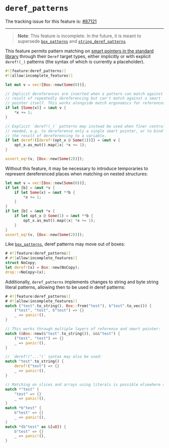 # `deref_patterns`

The tracking issue for this feature is: [#87121]

[#87121]: https://github.com/rust-lang/rust/issues/87121

------------------------

> **Note**: This feature is incomplete. In the future, it is meant to supersede
> [`box_patterns`] and [`string_deref_patterns`].

This feature permits pattern matching on [smart pointers in the standard library] through their
`Deref` target types, either implicitly or with explicit `deref!(_)` patterns (the syntax of which
is currently a placeholder).

```rust
#![feature(deref_patterns)]
#![allow(incomplete_features)]

let mut v = vec![Box::new(Some(0))];

// Implicit dereferences are inserted when a pattern can match against the
// result of repeatedly dereferencing but can't match against a smart
// pointer itself. This works alongside match ergonomics for references.
if let [Some(x)] = &mut v {
    *x += 1;
}

// Explicit `deref!(_)` patterns may instead be used when finer control is
// needed, e.g. to dereference only a single smart pointer, or to bind the
// the result of dereferencing to a variable.
if let deref!([deref!(opt_x @ Some(1))]) = &mut v {
    opt_x.as_mut().map(|x| *x += 1);
}

assert_eq!(v, [Box::new(Some(2))]);
```

Without this feature, it may be necessary to introduce temporaries to represent dereferenced places
when matching on nested structures:

```rust
let mut v = vec![Box::new(Some(0))];
if let [b] = &mut *v {
    if let Some(x) = &mut **b {
        *x += 1;
    }
}
if let [b] = &mut *v {
    if let opt_x @ Some(1) = &mut **b {
        opt_x.as_mut().map(|x| *x += 1);
    }
}
assert_eq!(v, [Box::new(Some(2))]);
```

Like [`box_patterns`], deref patterns may move out of boxes:

```rust
# #![feature(deref_patterns)]
# #![allow(incomplete_features)]
struct NoCopy;
let deref!(x) = Box::new(NoCopy);
drop::<NoCopy>(x);
```

Additionally, `deref_patterns` implements changes to string and byte string literal patterns,
allowing then to be used in deref patterns:

```rust
# #![feature(deref_patterns)]
# #![allow(incomplete_features)]
match ("test".to_string(), Box::from("test"), b"test".to_vec()) {
    ("test", "test", b"test") => {}
    _ => panic!(),
}

// This works through multiple layers of reference and smart pointer:
match (&Box::new(&"test".to_string()), &&&"test") {
    ("test", "test") => {}
    _ => panic!(),
}

// `deref!("...")` syntax may also be used:
match "test".to_string() {
    deref!("test") => {}
    _ => panic!(),
}

// Matching on slices and arrays using literals is possible elsewhere as well:
match *"test" {
    "test" => {}
    _ => panic!(),
}
match *b"test" {
    b"test" => {}
    _ => panic!(),
}
match *(b"test" as &[u8]) {
    b"test" => {}
    _ => panic!(),
}
```

[`box_patterns`]: ./box-patterns.md
[`string_deref_patterns`]: ./string-deref-patterns.md
[smart pointers in the standard library]: https://doc.rust-lang.org/std/ops/trait.DerefPure.html#implementors

